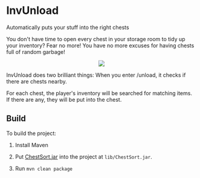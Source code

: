 # InvUnload


Automatically puts your stuff into the right chests

You don't have time to open every chest in your storage room to tidy up your inventory?
Fear no more! You have no more excuses for having chests full of random garbage!

<p align="center">
  <img src="https://www.spigotmc.org/attachments/if_hand_truck_267484-png.367171/"/>
</p>

InvUnload does two brilliant things: When you enter /unload, it checks if there are chests nearby.

For each chest, the player's inventory will be searched for matching items. If there are any, they will be put into the chest.
## Build

To build the project:

1. Install Maven

2. Put [ChestSort.jar](https://www.spigotmc.org/resources/1-11-1-13-chestsort-api.59773/download?version=258008) into the project at `lib/ChestSort.jar`.

3. Run `mvn clean package` 
